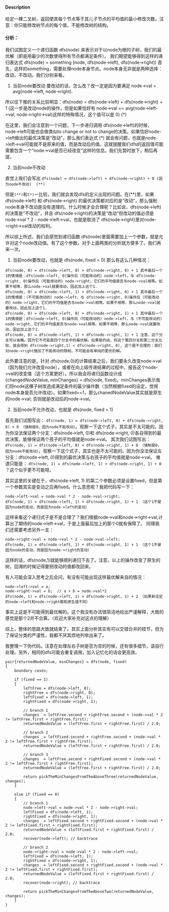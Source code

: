 #### Description
给定一棵二叉树，返回使其每个节点等于其儿子节点的平均值的最小修改次数。注意：你只能修改树节点的每个值，不能修改树的结构。


#### 分析：

我们试图定义一个递归函数 dfs(node) 来表示对于以node为根的子树，我们的最优解（即是用最少的次数使得所有节点都满足条件）。
我们期望能够得到这样的递归表达式 dfs(node) = something (node, dfs(node->left), dfs(node->right))
首先，这样的something，需要处理node本身节点。node本身无非就是两种选择：改动，不改动。我们分别来看。

1. 当前node要改动
要改动的话，怎么改？改一定是因为要满足 node->val = avg(node->left, node->right). 

所以往下推的关系比较明显：dfs(node) = dfs(node->left) + dfs(node->right) + 1 (这一步是改动node的操作，但是如果恰好有 node->val == avg(node->left->val, node->right->val)这样的特殊情况，这个值可以是 0)   (*)

在这里，我们会注意到一个问题，下一步递归调用 dfs(node->left)的时候，node->left可能也会做类似to change or not to change的决策。如果恰好node->left做出的最优决策是“改动”，那么我们表达式 (*) 就会有问题，也就是node->left->val可能就不是原来的值，而是改动后的值。这就提醒我们dfs的返回值可能需要包含一个“node->val是否已经改变”这样的信息。我们先暂时放下，稍后再提。

2. 当前node不改动

直觉上我们会写出 ```dfs(node) = dfs(node->left) + dfs(node->right) + 0 (因为node不改动)  (**)```

但是```(**)```和```(*)```一比较，我们就会发现dfs的定义出现的问题。在(**)里，如果 dfs(node->left) 和 dfs(node->right) 的最优决策都对应的是“改动”，那么强制node本身不改动是没有道理的。什么时候才会合理呢？比如说，dfs(node->left)的决策是“不改动”，并且 dfs(node->right)的决策是“改动”但改动的值必须是 node->val * 2 - node->left->val，也就是取消了 dfs(node->right)里对node->right->val改动的权利。

所以综上所述，我们会感觉到递归函数 dfs(node)里面需要加上一个参数，就是允许对这个node改动值。有了这个参数，对于上面两类的分析就方便多了。我们再来一次。

1. 当前node要改动，也就是 dfs(node, fixed = 0)
那么有这么几种情况：
```
dfs(node, 0) = dfs(node->left, 0) + dfs(node->right, 0) + 1 其中最后一个1的情境是：dfs(node->left, 0)操作后（可能改动的）node->left，与 dfs(node->right, 0)操作后（可能改动的）node->right，它们的平均值是否与node->val相等。如果不相等，那么node->val就要改动，因此加上这个1.
dfs(node, 0) = dfs(node->left, 1) + dfs(node->right, 0) + 1 其中最后一个1的情境是：（不可能改动的）node->left，与 dfs(node->right, 0)操作后（可能改动的）node->right，它们的平均值是否与node->val相等。如果不相等，那么node->val就要改动，因此加上这个1.
dfs(node, 0) = dfs(node->left, 0) + dfs(node->right, 1) + 1 其中最后一个1的情境是：dfs(node->left, 0)操作后（可能改动的）node->left，与（不可能改动的）node->right，它们的平均值是否与node->val相等。如果不相等，那么node->val就要改动，因此加上这个1.
dfs(node, 0) = dfs(node->left, 1) + dfs(node->right, 1) + 1 注意，这个分支可以省略。因为它不可能是四个分支中的最优解。如果是的话，将这个第四分支和第二分支比较，就会得到 dfs(node->right,1) < dfs(node->right, 0), 这个是不合理的：我们对node->right施加了不能改动的限制，不可能会有单纯的更优的解。
```
此外要注意的是，针对 dfs(node,0)的计算结束之后，我们要永久改变node->val（因为我们允许改变node），或者在向上级传递结果的过程中，报告这个node->val的改变值（这个方案更好）。所以我会将递归函数设计成 {changedNodeValue, minChanges} = dfs(node, fixed)。minChanges表示我们将node这棵子树改造成满足条件的最少操作数（当然根据fixed的设定，觉得node本身是否允许改动）。如果fixed==1，那么chanedNodeValue其实就是原生的node->val; 否则就是改动后的node->val。

2. 当前node不允许改动，也就是 dfs(node, fixed = 1)

首先我们试图写出：
```dfs(node, 1) = dfs(node->left, 0) + dfs(node->right, 0) + 0 （强制是0，因为node不能改动）```。观察一下这个式子，其实是不太可能的。因为你没法保证两个分支：dfs(node->left, 0)和 dfs(node->right, 0)各自得到的最优决策，能够保证两个孩子的平均值就是node->val。
其次我们试图写出：
```dfs(node, 1) = dfs(node->left, 0) + dfs(node->right, 1) + 0 （强制是0，因为node不能改动）```。观察一下这个式子，其实也是不太可能的。因为你没法保证左分支：dfs(node->left, 0)得到的最优决策与右孩子的平均值就是node->val。
难道只能是：
```dfs(node, 1) = dfs(node->left, 1) + dfs(node->right, 1) + 0``` ？这个似乎更不可能呀。

其实这里的关键在于，dfs(node->left, 1) 的第二个参数必须是设置fixed，但是第一个参数其实是变动之后再fixed。什么意思呢？我把代码写一下：
```
node->left->val = node->val * 2 - node->val->right;
dfs(node, 1) = dfs(node->left, 1) + dfs(node->right, 1) + 1 （这个1不是因为node的变动，而是因为node->left的变动）
```
这样来看这个递归式子是不是合理了？我们根据node->val和node->right->val,计算出了期待的node->left->val，于是上面最后加上的那个0就有保障了。
同理我们还需要考虑另外一支：
```
node->right->val = node->val * 2 - node->val->left;
dfs(node, 1) = dfs(node->left, 1) + dfs(node->right, 1) + 1 （这个1不是因为node的变动，而是因为node->right的变动）
```
这样的话，dfs(node,1)就能够顺利递归下去了。注意，以上的操作改变了原生的树，回溯的时候记得要把改动的值都改回来。

有人可能会深入思考之后会问，有没有可能出现这样最优解来自的情况：
```
node->left->val = a;
node->right->val = b;  // a + b = node->val*2
dfs(node, 1) = dfs(node->left, 1) + dfs(node->right, 1) + 2 （如果新设定的node->left和node->right都和原生值不同）
```
事实上这是不可能得到最优解的。这个我没有办法很简洁地给出严谨解释，大致的感觉是那个2并不合算。（欢迎大家补充对这点的理解）

综上，整体的思路大致就结束了。其实上面分析其实有可以交错合并的枝节，但为了保证分类的严谨性，我都不厌其烦地列举出来了。

我整理一下伪代码。注意在处理左右子树是否为空的时候，还有很多细节，请自行处理。另外，相同的dfs可能会重复调用，加入记忆化的话会更高效。
```
pair{returnedNodeValue, minChanges} = dfs(node, fixed)
{
	boundary cases;

	if (fixed == 1)
	{
		leftFree = dfs(node->left, 0);
		rightFree = dfs(node->right, 0);
		leftFixed = dfs(node->left, 1);
		rightFixed = dfs(node->right, 1);

		// branch 1
		changes  = leftFree.second + rightFree.second + (node->val * 2 != leftFree.first + rightFree.first);
		returnedNodeValue = (leftFree.first + rightFree.first) / 2.0;

		// branch 2
		changes  = leftFixed.second + rightFree.second + (node->val * 2 != leftFree.first + rightFree.first);
		returnedNodeValue = (leftFree.first + rightFree.first) / 2.0;

		// branch 3
		changes  = leftFree.second + rightFixed.second + (node->val * 2 != leftFree.first + rightFree.first);
		returnedNodeValue = (leftFree.first + rightFree.first) / 2.0;

		return pickTheMinChangesFromTheAboveThree(returnedNodeValue, changes);		 
	}

	else if (fixed == 0)
	{
		// branch 1
		node->left->val = node->val * 2 - node->right->val;
		leftFixed = dfs(node->left, 1);
		rightFixed = dfs(node->right, 1);
		changes  = leftFixed.second + rightFixed.second + (node->val * 2 != leftFixed.first + rightFixed.first);
		returnedNodeValue = (leftFixed.first + rightFixed.first) / 2.0;
		recover(node->left); // backtrace

		// branch 2
		node->right->val = node->val * 2 - node->left->val;
		leftFixed = dfs(node->left, 1);
		rightFixed = dfs(node->right, 1);
		changes  = leftFixed.second + rightFixed.second + (node->val * 2 != leftFixed.first + rightFixed.first);
		returnedNodeValue = (leftFixed.first + rightFixed.first) / 2.0;
		recover(node->right); // backtrace

		return pickTheMinChangesFromTheAboveTwo(returnedNodeValue, changes);		 
	}
}
```
